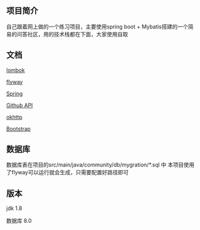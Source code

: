## 项目简介
自己跟着网上做的一个练习项目，主要使用spring boot + Mybatis搭建的一个简易的问答社区，用的技术栈都在下面，大家使用自取
## 文档

[lombok](https://projectlombok.org/)

[flyway](https://flywaydb.org/)

[Spring](https://spring.io/docs/)

[Github API](https://developer.github.com/v3/)

[okhttp](https://square.github.io/okhttp/)

[Bootstrap](https://www.bootcss.com/)


## 数据库
数据库表在项目的src/main/java/community/db/mygration/*.sql 中
本项目使用了flyway可以运行就会生成，只需要配置好路径即可
## 版本
jdk 1.8

数据库 8.0
